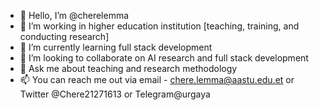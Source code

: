 - 👋 Hello, I’m @cherelemma
- 🔭 I’m working in higher education institution [teaching, training, and conducting research] 
- 🌱 I’m currently learning full stack development
- 👯 I’m looking to collaborate on AI research and full stack development 
- 💬 Ask me about teaching and research methodology 
- 📫 You can reach me out via email - chere.lemma@aastu.edu.et or Twitter @Chere21271613 or Telegram@urgaya

<!--
**cherelemma/cherelemma** is a ✨ _special_ ✨ repository because its `README.md` (this file) appears on your GitHub profile.

Here are some ideas to get you started:
-->
